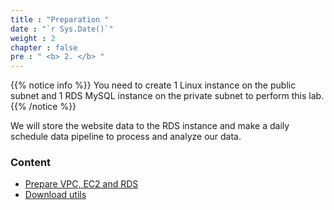 ```yaml
---
title : "Preparation "
date : "`r Sys.Date()`"
weight : 2
chapter : false
pre : " <b> 2. </b> "
---
```


{{% notice info %}}
You need to create 1 Linux instance on the public subnet and 1 RDS MySQL instance on the private subnet to perform this lab.
{{% /notice %}}

We will store the website data to the RDS instance and make a daily schedule data pipeline to process and analyze our data.

### Content
  - [Prepare VPC, EC2 and RDS](2.1-createec2/)
  - [Download utils](2.2-downloadutils/)